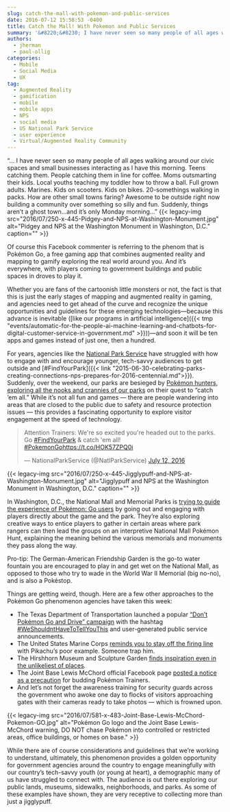 ```yaml
---
slug: catch-the-mall-with-pokemon-and-public-services
date: 2016-07-12 15:58:53 -0400
title: Catch the Mall! With Pokemon and Public Services
summary: '&#8220;&#8230; I have never seen so many people of all ages walking around our civic spaces and small businesses interacting as I have this morning. Teens catching them. People catching them in line for coffee. Moms outsmarting their kids. Local youths teaching my toddler how to throw a ball. Full grown adults. Marines. Kids on'
authors:
  - jherman
  - paul-ollig
categories:
  - Mobile
  - Social Media
  - UX
tag:
  - Augmented Reality
  - gamification
  - mobile
  - mobile apps
  - NPS
  - social media
  - US National Park Service
  - user experience
  - Virtual/Augmented Reality Community
---
```


&#8220;&#8230; I have never seen so many people of all ages walking around our civic spaces and small businesses interacting as I have this morning. Teens catching them. People catching them in line for coffee. Moms outsmarting their kids. Local youths teaching my toddler how to throw a ball. Full grown adults. Marines. Kids on scooters. Kids on bikes. 20-somethings walking in packs. How are other small towns faring? Awesome to be outside right now building a community over something so silly and fun. Suddenly, things aren&#8217;t a ghost town&#8230;and it&#8217;s only Monday morning…&#8221; {{< legacy-img src="2016/07/250-x-445-Pidgey-and-NPS-at-Washington-Monument.jpg" alt="Pidgey and NPS at the Washington Monument in Washington, D.C." caption="" >}}

Of course this Facebook commenter is referring to the phenom that is Pokémon Go, a free gaming app that combines augmented reality and mapping to gamify exploring the real world around you. And it’s everywhere, with players coming to government buildings and public spaces in droves to play it.

Whether you are fans of the cartoonish little monsters or not, the fact is that this is just the early stages of mapping and augmented reality in gaming, and agencies need to get ahead of the curve and recognize the unique opportunities and guidelines for these emerging technologies—because this advance is inevitable ([like our programs in artificial intelligence]({{< tmp "events/automatic-for-the-people-ai-machine-learning-and-chatbots-for-digital-customer-service-in-government.md" >}}))—and soon it will be ten apps and games instead of just one, then a hundred.

For years, agencies like the [National Park Service](https://www.nps.gov/) have struggled with how to engage with and encourage younger, tech-savvy audiences to get outside and [#FindYourPark]({{< link "2015-06-30-celebrating-parks-creating-connections-nps-prepares-for-2016-centennial.md">}}). Suddenly, over the weekend, our parks are besieged by [Pokémon hunters, exploring all the nooks and crannies of our parks](https://www.facebook.com/nationalparkservice/videos/10153602428786389/) on their quest to &#8220;catch &#8217;em all.&#8221; While it’s not all fun and games &#8212; there are people wandering into areas that are closed to the public due to safety and resource protection issues &#8212; this provides a fascinating opportunity to explore visitor engagement at the speed of technology.

<blockquote class="twitter-tweet" data-width="500">
  <p lang="en" dir="ltr">
    Attention Trainers: We're so excited you're headed out to the parks. Go <a href="https://twitter.com/hashtag/FindYourPark?src=hash">#FindYourPark</a> & catch 'em all! <a href="https://twitter.com/hashtag/PokemonGo?src=hash">#PokemonGo</a><a href="https://t.co/HOK57ZPQ0i">https://t.co/HOK57ZPQ0i</a>
  </p>

  <p>
    &mdash; NationalParkService (@NatlParkService) <a href="https://twitter.com/NatlParkService/status/752949572058492928">July 12, 2016</a>
  </p>
</blockquote>

 {{< legacy-img src="2016/07/250-x-445-Jigglypuff-and-NPS-at-Washington-Monument.jpg" alt="Jigglypuff and NPS at the Washington Monument in Washington, D.C." caption="" >}}

In Washington, D.C., the National Mall and Memorial Parks is [trying to guide the experience of Pokémon: Go users](https://www.facebook.com/NationalMallNPS/?fref=nf) by going out and engaging with players directly about the game and the park. They’re also exploring creative ways to entice players to gather in certain areas where park rangers can then lead the groups on an interpretive National Mall Pokémon Hunt, explaining the meaning behind the various memorials and monuments they pass along the way.

Pro-tip: The German-American Friendship Garden is the go-to water fountain you are encouraged to play in and get wet on the National Mall, as opposed to those who try to wade in the World War II Memorial (big no-no), and is also a Pokéstop.

Things are getting weird, though. Here are a few other approaches to the Pokémon Go phenomenon agencies have taken this week:

  * The Texas Department of Transportation launched a popular [&#8220;Don’t Pokémon Go and Drive&#8221; campaign](https://www.facebook.com/TxDOT/photos/a.91310920873.115130.44520755873/10154221151180874/?type=3&theater) with the hashtag [#WeShouldntHaveToTellYouThis](https://www.facebook.com/hashtag/weshouldnthavetotellyouthis) and user-generated public service announcements.
  * The United States Marine Corps [reminds you to stay off the firing line](https://twitter.com/USMC/status/752602019341361152/photo/1) with Pikachu’s poor example. Someone trap him.
  * The Hirshhorn Museum and Sculpture Garden [finds inspiration even in the unlikeliest of places](https://twitter.com/hirshhorn/status/752884076621725696).
  * The Joint Base Lewis McChord official Facebook page [posted a notice as a precaution](https://www.facebook.com/JBLewisMcChord/photos/a.303359376198.152088.288818151198/10153490511346199/) for budding Pokémon Trainers.
  * And let’s not forget the awareness training for security guards across the government who awoke one day to flocks of visitors approaching gates with their cameras ready to take photos &#8212; which is frowned upon.

{{< legacy-img src="2016/07/581-x-483-Joint-Base-Lewis-McChord-Pokemon-GO.jpg" alt="Pokémon Go logo and the Joint Base Lewis-McChord warning, DO NOT chase Pokémon into controlled or restricted areas, office buildings, or homes on base." >}}

While there are of course considerations and guidelines that we’re working to understand, ultimately, this phenomenon provides a golden opportunity for government agencies around the country to engage meaningfully with our country’s tech-savvy youth (or young at heart), a demographic many of us have struggled to connect with. The audience is out there exploring our public lands, museums, sidewalks, neighborhoods, and parks. As some of these examples have shown, they are very receptive to collecting more than just a jigglypuff.
